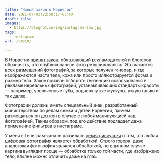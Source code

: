 ```yaml
---
title: "Новый закон в Норвегии"
date: 2021-07-03T22:50:17+03:00
draft: false
images:
  - https://blognot.co/img/instagram-law.jpg
tags:
  - instagram
url: /60810/

---
```

В Норвегии [принят закон](https://www.stortinget.no/no/Saker-og-publikasjoner/Saker/Sak/?p=84478), обязывающий рекламодателей и блогеров обозначать, что опубликованное фото ретушировалось. Это касается всех размещений фотографий, за которые получен гонорар, и где изображаются части тела, кожа или просто иллюстрируется форма и размер тела. Закон призван побороть тенденцию использования в рекламе нереальных фотографий, устанавливающих стандарты красоты — например, увеличенные губы, подчеркнутые мускулы, узкую талию и так далее. 

Фотографии должны иметь специальный знак, разработанный министерством по делам семьи и детей Норвегии, причем размещаться он должен в случае с любой манипуляцией над фотографией. Таким образом, под его действие подпадает даже применение фильтров в инстаграме.

У меня в Телеграм-канале развилась [целая дискуссия](https://t.me/blognot/2384) о том, что любая цифровая фотография является обработкой. Строго говоря, даже аналоговая фотография является обработкой, но в данном случае картина выглядит проще — обработка только той части, где изображено тело, вполне можно отличить даже на глаз. 